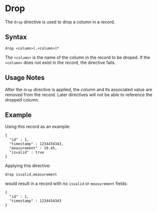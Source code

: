 # Drop

The `drop` directive is used to drop a column in a record.


## Syntax
```
drop <column>[,<column>]*
```

The `<column>` is the name of the column in the record to be droped. If the `<column>`
does not exist in the record, the directive fails.


## Usage Notes

After the `drop` directive is applied, the column and its associated value are removed from
the record. Later directives will not be able to reference the dropped column.


## Example

Using this record as an example:
```
{
  "id" : 1,
  "timestamp" : 1234434343,
  "measurement" : 10.45,
  "isvalid" : true
}
```

Applying this directive:
```
drop isvalid,measurement
```

would result in a record with no `isvalid` or `measurement` fields:
```
{
  "id" : 1,
  "timestamp" : 1234434343
}
```

